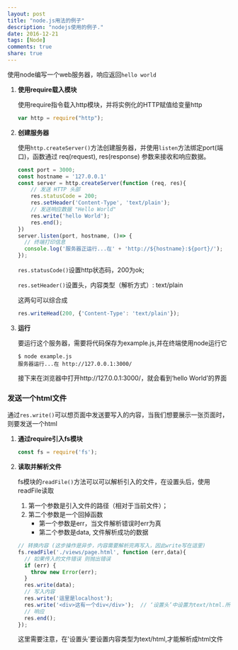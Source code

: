 ```yaml
---
layout: post
title: "node.js用法的例子"
description: "nodejs使用的例子."
date: 2016-12-21
tags: [Node]
comments: true
share: true
---
```


使用node编写一个web服务器，响应返回`hello world`

1.  **使用require载入模块**

    使用require指令载入http模块，并将实例化的HTTP赋值给变量http

    ```javascript
    var http = require("http");
    ```

2.  **创建服务器**

    使用`http.createServer()`方法创建服务器，并使用`listen`方法绑定port(端口)，函数通过 req(request), res(response) 参数来接收和响应数据。

    ```javascript
    const port = 3000;
    const hostname = '127.0.0.1'
    const server = http.createServer(function (req, res){
    	// 发送 HTTP 头部 
    	res.statusCode = 200;
      	res.setHeader('Content-Type', 'text/plain');
    	// 发送响应数据 "Hello World"
    	res.write('hello World');
    	res.end();
    })
    server.listen(port, hostname, ()=> {
      // 终端打印信息
      console.log('服务器正运行...在' + 'http://${hostname}:${port}/');
    });
    ```

    `res.statusCode()`设置http状态码，200为ok;

    `res.setHeader()`设置头，内容类型（解析方式）: text/plain

    这两句可以综合成

    ```javascript
    res.writeHead(200, {'Content-Type': 'text/plain'});
    ```

3.  **运行**

    要运行这个服务器，需要将代码保存为example.js,并在终端使用node运行它

    ```
    $ node example.js
    服务器运行...在 http://127.0.0.1:3000/
    ```

    接下来在浏览器中打开http://127.0.0.1:3000/，就会看到‘hello World’的界面

### 发送一个html文件

通过`res.write()`可以想页面中发送要写入的内容，当我们想要展示一张页面时，则要发送一个html

1.  **通过require引入fs模块**

    ```javascript
    const fs = require('fs');
    ```

2.  **读取并解析文件**

    fs模块的`readFile()`方法可以可以解析引入的文件，在设置头后，使用readFile读取

    1.  第一个参数是引入文件的路径（相对于当前文件）；
    2.  第二个参数是一个回掉函数
        -   第一个参数是err，当文件解析错误时err为真
        -   第二个参数是data, 文件解析成功的数据

    ```javascript
    // 转换内容 (这步操作是异步，内容需要解析完再写入，因此write写在這里)
    fs.readFile('./views/page.html', function (err,data){
      // 如果传入的文件错误 则抛出错误
      if (err) {
        throw new Error(err);
      }
      res.write(data);
      // 写入内容
      res.write('這里是localhost');
      res.write('<div>这有一个div</div>');	// ‘设置头’中设置为text/html.所以可以解析html
      // 响应
      res.end();
    });
    ```

    这里需要注意，在'设置头'要设置内容类型为text/html,才能解析成html文件​
